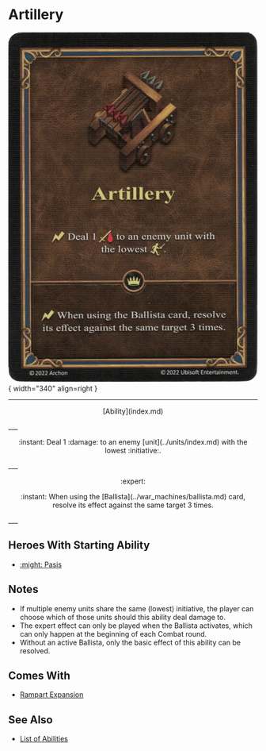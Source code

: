 # Artillery

![Artillery](../assets/abilities-artillery.webp){ width="340" align=right }

___
<p style="text-align: center;" markdown>[Ability](index.md)</p>
___
<p style="text-align: center;" markdown>:instant: Deal 1 :damage: to an enemy [unit](../units/index.md) with the lowest :initiative:.</p>
___
<p style="text-align: center;" markdown> :expert: </p>

<p style="text-align: center;" markdown>:instant: When using the [Ballista](../war_machines/ballista.md) card, resolve its effect against the same target 3 times.</p>
___


## Heroes With Starting Ability

- [:might: Pasis](../heroes/pasis.md)


## Notes

- If multiple enemy units share the same (lowest) initiative, the player can choose which of those units should this ability deal damage to.
- The expert effect can only be played when the Ballista activates, which can only happen at the beginning of each Combat round.
- Without an active Ballista, only the basic effect of this ability can be resolved. 


## Comes With

- [Rampart Expansion](../content/rampart_expansion.md)


## See Also

- [List of Abilities](index.md)
